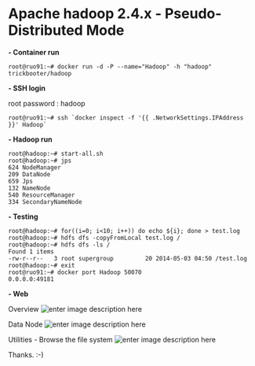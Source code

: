 # Apache hadoop 2.4.x - Pseudo-Distributed Mode

**- Container run**

    root@ruo91:~# docker run -d -P --name="Hadoop" -h "hadoop" trickbooter/hadoop

**- SSH login**

root password : hadoop

    root@ruo91:~# ssh `docker inspect -f '{{ .NetworkSettings.IPAddress }}' Hadoop`

**- Hadoop run**

    root@hadoop:~# start-all.sh
    root@hadoop:~# jps
    624 NodeManager
    209 DataNode
    659 Jps
    132 NameNode
    540 ResourceManager
    334 SecondaryNameNode

**- Testing**

    root@hadoop:~# for((i=0; i<10; i++)) do echo ${i}; done > test.log
    root@hadoop:~# hdfs dfs -copyFromLocal test.log /
    root@hadoop:~# hdfs dfs -ls /
    Found 1 items
    -rw-r--r--   3 root supergroup         20 2014-05-03 04:50 /test.log
    root@hadoop:~# exit
    root@ruo91:~# docker port Hadoop 50070
    0.0.0.0:49181

**- Web**

Overview
![enter image description here][1]

Data Node
![enter image description here][2]

Utilities - Browse the file system
![enter image description here][3]

Thanks. :-)


  [1]: http://cdn.yongbok.net/ruo91/img/hadoop/2.4.0/apache_hadoop_2.4.0_namenode.png
  [2]: http://cdn.yongbok.net/ruo91/img/hadoop/2.4.0/apache_hadoop_2.4.0_datanode.png
  [3]: http://cdn.yongbok.net/ruo91/img/hadoop/2.4.0/apache_hadoop_2.4.0_explorer.png
